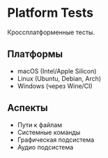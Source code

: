 # Platform Tests

Кроссплатформенные тесты.

## Платформы

- macOS (Intel/Apple Silicon)
- Linux (Ubuntu, Debian, Arch)
- Windows (через Wine/CI)

## Аспекты

- Пути к файлам
- Системные команды
- Графическая подсистема
- Аудио подсистема